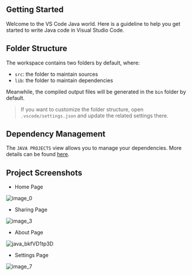 ## Getting Started

Welcome to the VS Code Java world. Here is a guideline to help you get started to write Java code in Visual Studio Code.

## Folder Structure

The workspace contains two folders by default, where:

- `src`: the folder to maintain sources
- `lib`: the folder to maintain dependencies

Meanwhile, the compiled output files will be generated in the `bin` folder by default.

> If you want to customize the folder structure, open `.vscode/settings.json` and update the related settings there.

## Dependency Management

The `JAVA PROJECTS` view allows you to manage your dependencies. More details can be found [here](https://github.com/microsoft/vscode-java-dependency#manage-dependencies).

## Project Screenshots

- Home Page

![image_0](https://user-images.githubusercontent.com/96722972/157692635-33ba6a58-5ff8-4895-9d2d-74323936cd75.png)


- Sharing Page

![image_3](https://user-images.githubusercontent.com/96722972/157693461-efadde18-ba83-4617-8750-f3e8ccf3fe8b.png)


- About Page

![java_bkfVD1tp3D](https://user-images.githubusercontent.com/96722972/157694714-83d6e5db-9d83-4131-b09f-b5c2d4770116.png)

- Settings Page

![image_7](https://user-images.githubusercontent.com/96722972/157694845-d2828a81-b743-4e61-9219-21dc6032fc6b.png)


